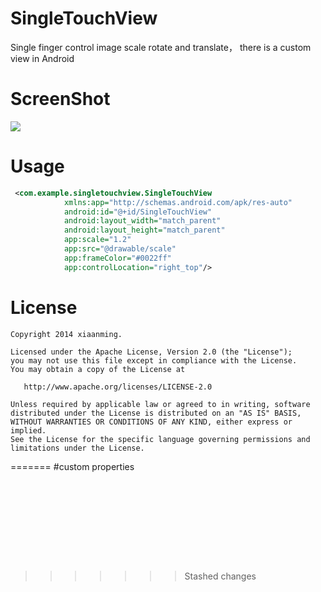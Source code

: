 # SingleTouchView
Single finger control image scale rotate and translate， there is a custom view in Android

# ScreenShot
![](https://github.com/xiaanming/SingleTouchView/blob/master/sample.gif)


# Usage
``` xml
 <com.example.singletouchview.SingleTouchView
            xmlns:app="http://schemas.android.com/apk/res-auto"
            android:id="@+id/SingleTouchView"
            android:layout_width="match_parent"
            android:layout_height="match_parent"
            app:scale="1.2"
            app:src="@drawable/scale"
            app:frameColor="#0022ff"
            app:controlLocation="right_top"/>
``` 

# License
```
Copyright 2014 xiaanming.

Licensed under the Apache License, Version 2.0 (the "License");
you may not use this file except in compliance with the License.
You may obtain a copy of the License at

   http://www.apache.org/licenses/LICENSE-2.0

Unless required by applicable law or agreed to in writing, software
distributed under the License is distributed on an "AS IS" BASIS,
WITHOUT WARRANTIES OR CONDITIONS OF ANY KIND, either express or implied.
See the License for the specific language governing permissions and
limitations under the License.
```
=======
#custom properties
<resources>
    <declare-styleable name="SingleTouchView">
        <attr name="src" format="reference" />           
        <attr name="editable" format="boolean"/>          
        <attr name="frameColor" format="color" />         
        <attr name="frameWidth" format="dimension" />     
        <attr name="framePadding" format="dimension" />   
        <attr name="degree" format="float" />             
        <attr name="scale" format="float" />              
        <attr name="controlDrawable" format="reference"/> 
        <attr name="controlLocation">                    
            <enum name="left_top" value="0" />
            <enum name="right_top" value="1" />
            <enum name="right_bottom" value="2" />
            <enum name="left_bottom" value="3" />
        </attr>
    </declare-styleable>
</resources>


#
>>>>>>> Stashed changes
